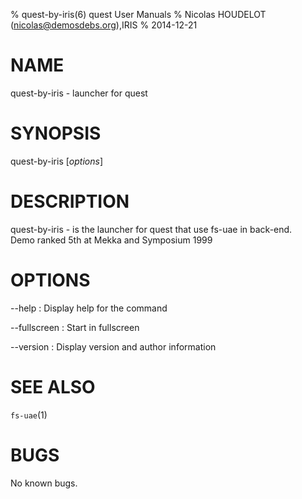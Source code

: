 % quest-by-iris(6) quest User Manuals
% Nicolas HOUDELOT (nicolas@demosdebs.org),IRIS
% 2014-12-21

# NAME
quest-by-iris - launcher for quest

# SYNOPSIS
quest-by-iris [*options*]

# DESCRIPTION
quest-by-iris - is the launcher for quest that use fs-uae in back-end.  
Demo ranked 5th at Mekka and Symposium 1999

# OPTIONS
\--help
:   Display help for the command

\--fullscreen
:   Start in fullscreen

\--version
:   Display version and author information

# SEE ALSO
`fs-uae`(1)

# BUGS
No known bugs.
